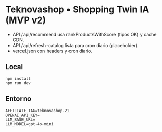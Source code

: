 # Teknovashop • Shopping Twin IA (MVP v2)

- API /api/recommend usa rankProductsWithScore (tipos OK) y cache CDN.
- API /api/refresh-catalog lista para cron diario (placeholder).
- vercel.json con headers y cron diario.

## Local
```
npm install
npm run dev
```

## Entorno
```
AFFILIATE_TAG=teknovashop-21
OPENAI_API_KEY=
LLM_BASE_URL=
LLM_MODEL=gpt-4o-mini
```
